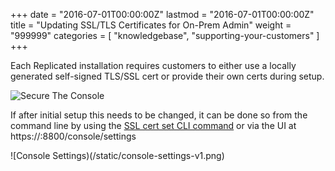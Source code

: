 +++
date = "2016-07-01T00:00:00Z"
lastmod = "2016-07-01T00:00:00Z"
title = "Updating SSL/TLS Certificates for On-Prem Admin"
weight = "999999"
categories = [ "knowledgebase", "supporting-your-customers" ]
+++

Each Replicated installation requires customers to either use a locally generated 
self-signed TLS/SSL cert or provide their own certs during setup.

![Secure The Console](/static/secure-the-console.png)

If after initial setup this needs to be changed, it can be done so from the command 
line by using the 
[SSL cert set CLI command](/reference/replicated-cli/#certificate-configuration-via-cli) 
or via the UI at https://:8800/console/settings

![Console Settings)(/static/console-settings-v1.png)

